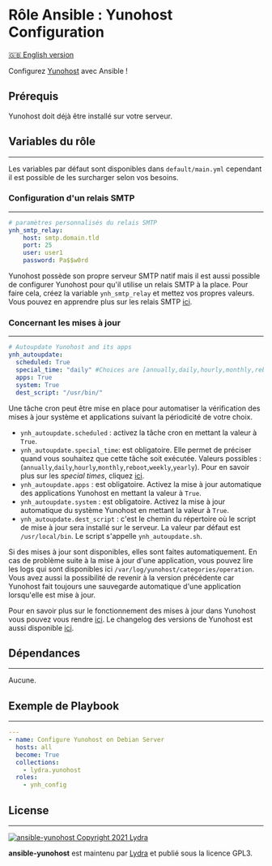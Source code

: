 # Rôle Ansible : Yunohost Configuration

[🇬🇧 English version](README.md)

Configurez [Yunohost](https://yunohost.org/#/) avec Ansible !

## Prérequis

Yunohost doit déjà être installé sur votre serveur.

## Variables du rôle

------------

Les variables par défaut sont disponibles dans `default/main.yml` cependant il est possible de les surcharger selon vos besoins.

### Configuration d'un relais SMTP

------------

```yml
# paramètres personnalisés du relais SMTP
ynh_smtp_relay:
    host: smtp.domain.tld
    port: 25
    user: user1
    password: Pa$$w0rd
```

Yunohost possède son propre serveur SMTP natif mais il est aussi possible de configurer Yunohost pour qu'il utilise un relais SMTP à la place.
Pour faire cela, créez la variable `ynh_smtp_relay` et mettez vos propres valeurs. Vous pouvez en apprendre plus sur les relais SMTP [ici](https://yunohost.org/fr/administrate/specific_use_cases/email_relay).

### Concernant les mises à jour

------------

```yml
# Autoupdate Yunohost and its apps
ynh_autoupdate:
  scheduled: True
  special_time: "daily" #Choices are [annually,daily,hourly,monthly,reboot,weekly,yearly]
  apps: True
  system: True
  dest_script: "/usr/bin/"
```

Une tâche cron peut être mise en place pour automatiser la vérification des mises à jour système et applications suivant la périodicité de votre choix.

- `ynh_autoupdate.scheduled` : activez la tâche cron en mettant la valeur à `True`.
- `ynh_autoupdate.special_time`: est obligatoire. Elle permet de préciser quand vous souhaitez que cette tâche soit exécutée. Valeurs possibles : (`annually`,`daily`,`hourly`,`monthly`,`reboot`,`weekly`,`yearly`). Pour en savoir plus sur les _special times_, cliquez [ici](https://docs.ansible.com/ansible/latest/collections/ansible/builtin/cron_module.html).
- `ynh_autoupdate.apps` : est obligatoire. Activez la mise à jour automatique des applications Yunohost en mettant la valeur à `True`.
- `ynh_autoupdate.system` : est obligatoire. Activez la mise à jour automatique du système Yunohost en mettant la valeur à `True`.
- `ynh_autoupdate.dest_script` : c'est le chemin du répertoire où le script de mise à jour sera installé sur le serveur. La valeur par défaut est `/usr/local/bin`. Le script s'appelle `ynh_autoupdate.sh`.

Si des mises à jour sont disponibles, elles sont faites automatiquement. En cas de problème suite à la mise à jour d'une application, vous pouvez lire les logs qui sont disponibles ici `/var/log/yunohost/categories/operation`. Vous avez aussi la possibilité de revenir à la version précédente car Yunohost fait toujours une sauvegarde automatique d'une application lorsqu'elle est mise à jour.

Pour en savoir plus sur le fonctionnement des mises à jour dans Yunohost vous pouvez vous rendre [ici](https://yunohost.org/fr/update). Le changelog des versions de Yunohost est aussi disponible [ici](https://forum.yunohost.org/tag/ynh_release).

## Dépendances

------------

Aucune.

## Exemple de Playbook

------------

```yml
---
- name: Configure Yunohost on Debian Server
  hosts: all
  become: True
  collections:
    - lydra.yunohost
  roles:
    - ynh_config
```

## License

------------

[![ansible-yunohost Copyright 2021 Lydra](https://www.gnu.org/graphics/gplv3-with-text-136x68.png)](https://choosealicense.com/licenses/gpl-3.0/)

**ansible-yunohost** est maintenu par [Lydra](https://lydra.fr/) et publié sous la licence GPL3.
